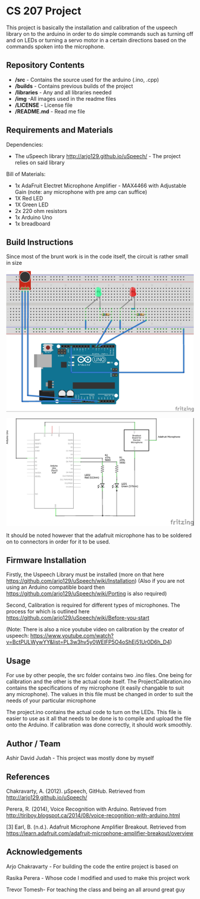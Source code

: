 # CS 207 Project #

This project is basically the installation and calibration of the uspeech library on to the arduino in order to do simple commands such as turning off and on LEDs or turning a servo motor in a certain directions based on the commands spoken into the microphone. 

## Repository Contents ##

* **/src** - Contains the source used for the arduino (.ino, .cpp)
* **/builds** - Contains previous builds of the project 
* **/libraries** - Any and all libraries needed
* **/img** -All images used in the readme files
* **/LICENSE** - License file
* **/README.md** - Read me file

## Requirements and Materials ##

Dependencies:
* The uSpeech library http://arjo129.github.io/uSpeech/ - The project relies on said library

Bill of Materials:

* 1x AdaFruit Electret Microphone Amplifier - MAX4466 with Adjustable Gain (note: any microphone with pre amp can suffice)
* 1X Red LED
* 1X Green LED
* 2x 220 ohm resistors
* 1x Arduino Uno
* 1x breadboard


## Build Instructions ##

Since most of the brunt work is in the code itself, the circuit is rather small in size

![alt text][pic1]

[pic1]: https://github.com/Ashirdavid/CS207/blob/master/img/Project_bb.jpg "Logo Title Text 2"

![alt text][pic2]

[pic2]: https://github.com/Ashirdavid/CS207/blob/master/img/Project_schem.jpg "Logo Title Text 2"

It should be noted however that the adafruit microphone has to be soldered on to connectors in order for it to be used.

## Firmware Installation ##

Firstly, the Uspeech Library must be installed (more on that here https://github.com/arjo129/uSpeech/wiki/Installation)
(Also if you are not using an Arduino compatible board then https://github.com/arjo129/uSpeech/wiki/Porting is also required)

Second, Calibration is required for different types of microphones. The process for which is outlined here https://github.com/arjo129/uSpeech/wiki/Before-you-start

(Note: There is also a nice youtube video on calibration by the creator of uspeech: https://www.youtube.com/watch?v=BctPULWywYY&list=PL3w3hv5y0WElFP5O4oShEj51Ur0D6h_D4)

## Usage ##

For use by other people, the src folder contains two .ino files. One being for calibration and the other is the actual code itself. The ProjectCalibration.ino contains the specifications of my microphone (it easily changable to suit any microphone). The values in this file must be changed in order to suit the needs of your particular microphone

The project.ino contains the actual code to turn on the LEDs. This file is easier to use as it all that needs to be done is to compile and upload the file onto the Arduino. If calibration was done correctly, it should work smoothly.

## Author / Team ##

Ashir David Judah - This project was mostly done by myself

## References ##
Chakravarty, A. (2012). µSpeech, GitHub. Retrieved from <http://arjo129.github.io/uSpeech/>

Perera, R. (2014), Voice Recognition with Arduino. Retrieved from <http://tiriboy.blogspot.ca/2014/08/voice-recognition-with-arduino.html>

[3] Earl, B. (n.d.). Adafruit Microphone Amplifier Breakout. Retrieved from https://learn.adafruit.com/adafruit-microphone-amplifier-breakout/overview

## Acknowledgements ##
Arjo Chakravarty - For building the code the entire project is based on

Rasika Perera  - Whose code I modified and used to make this project work

Trevor Tomesh- For teaching the class and being an all around great guy
